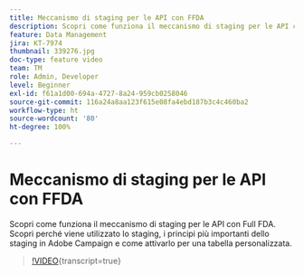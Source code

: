 ```yaml
---
title: Meccanismo di staging per le API con FFDA
description: Scopri come funziona il meccanismo di staging per le API con Full FDA. Scopri perché viene utilizzato lo staging, i principi più importanti dello staging in Adobe Campaign e come attivarlo per una tabella personalizzata.
feature: Data Management
jira: KT-7974
thumbnail: 339276.jpg
doc-type: feature video
team: TM
role: Admin, Developer
level: Beginner
exl-id: f61a1d00-694a-4727-8a24-959cb0258046
source-git-commit: 116a24a8aa123f615e08fa4ebd187b3c4c460ba2
workflow-type: ht
source-wordcount: '80'
ht-degree: 100%

---
```


# Meccanismo di staging per le API con FFDA

Scopri come funziona il meccanismo di staging per le API con Full FDA. Scopri perché viene utilizzato lo staging, i principi più importanti dello staging in Adobe Campaign e come attivarlo per una tabella personalizzata.

>[!VIDEO](https://video.tv.adobe.com/v/339276?quality=12&learn=on){transcript=true}
